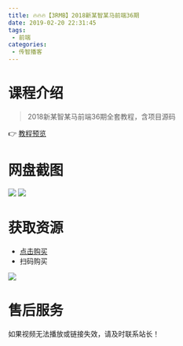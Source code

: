 ```yaml
---
title: 🔥🔥🔥【3RMB】2018新某智某马前端36期
date: 2019-02-20 22:31:45
tags:
 - 前端
categories:
 - 传智播客
---
```

# 课程介绍
> 2018新某智某马前端36期全套教程，含项目源码

👉 [教程预览](https://pan.baidu.com/s/1cShc4DGhNEbiQteINuSvaQ)

<!--more-->

# 网盘截图
![](https://i.loli.net/2019/02/20/5c6d67b4a7319.png)
![](https://i.loli.net/2019/02/20/5c6d67a8941c6.png)
# 获取资源
- [点击购买](http://t.cn/EVBDc4j)
- 扫码购买

![](https://i.loli.net/2019/02/20/5c6d67a7ea8e7.png)

# 售后服务

如果视频无法播放或链接失效，请及时联系站长！